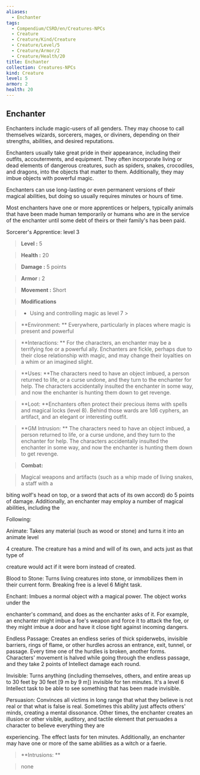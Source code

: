 ```yaml
---
aliases:
  - Enchanter
tags:
  - Compendium/CSRD/en/Creatures-NPCs
  - Creature
  - Creature/Kind/Creature
  - Creature/Level/5
  - Creature/Armor/2
  - Creature/Health/20
title: Enchanter
collection: Creatures-NPCs
kind: Creature
level: 5
armor: 2
health: 20
---
```

## Enchanter    
Enchanters include magic-users of all genders. They may choose to call themselves wizards, sorcerers, mages, or diviners, depending on their strengths, abilities, and desired reputations.  
Enchanters usually take great pride in their appearance, including their outfits, accouterments, and equipment. They often incorporate living or dead elements of dangerous creatures, such as spiders, snakes, crocodiles, and dragons, into the objects that matter to them. Additionally, they may imbue objects with powerful magic.  
Enchanters can use long-lasting or even permanent versions of their magical abilities, but doing so usually requires minutes or hours of time.  
Most enchanters have one or more apprentices or helpers, typically animals that have been made human temporarily or humans who are in the service of the enchanter until some debt of theirs or their family's has been paid.  
Sorcerer's Apprentice: level 3    
  
    
> **Level :** 5    
> **Health :** 20    
> **Damage :** 5 points    
> **Armor :** 2    
> **Movement :** Short    
> **Modifications**    
>- Using and controlling magic as level 7 >  
>    
> **Environment: ** Everywhere, particularly in places where magic is present and powerful    
> **Interactions: ** For the characters, an enchanter may be a terrifying foe or a powerful ally. Enchanters are fickle, perhaps due to their close relationship with magic, and may change their loyalties on a whim or an imagined slight.    
> **Uses: **The characters need to have an object imbued, a person returned to life, or a curse undone, and they turn to the enchanter for help. The characters accidentally insulted the enchanter in some way, and now the enchanter is hunting them down to get revenge.    
> **Loot: **Enchanters often protect their precious items with spells and magical locks (level 8). Behind those wards are 1d6 cyphers, an artifact, and an elegant or interesting outfit.    
> **GM Intrusion: ** The characters need to have an object imbued, a person returned to life, or a curse undone, and they turn to the enchanter for help. The characters accidentally insulted the enchanter in some way, and now the enchanter is hunting them down to get revenge.    
  
> **Combat:**   
> Magical weapons and artifacts (such as a whip made of living snakes, a staff with a  
biting wolf's head on top, or a sword that acts of its own accord) do 5 points of damage. Additionally, an enchanter may employ a number of magical abilities, including the  
Following:  
Animate: Takes any material (such as wood or stone) and turns it into an animate level  
4 creature. The creature has a mind and will of its own, and acts just as that type of  
creature would act if it were born instead of created.  
Blood to Stone: Turns living creatures into stone, or immobilizes them in their current form. Breaking free is a level 6 Might task.  
Enchant: Imbues a normal object with a magical power. The object works under the  
enchanter's command, and does as the enchanter asks of it. For example, an enchanter might imbue a foe's weapon and force it to attack the foe, or they might imbue a door and have it close tight against incoming dangers.  
Endless Passage: Creates an endless series of thick spiderwebs, invisible barriers, rings of flame, or other hurdles across an entrance, exit, tunnel, or passage. Every time one of the hurdles is broken, another forms. Characters' movement is halved while going through the endless passage, and they take 2 points of Intellect damage each round.  
Invisible: Turns anything (including themselves, others, and entire areas up to 30 feet by 30 feet [9 m by 9 m]) invisible for ten minutes. It's a level 6 Intellect task to be able to see something that has been made invisible.  
Persuasion: Convinces all victims in long range that what they believe is not real or that what is false is real. Sometimes this ability just affects others' minds, creating a mental dissonance. Other times, the enchanter creates an illusion or other visible, auditory, and tactile element that persuades a character to believe everything they are  
experiencing. The effect lasts for ten minutes. Additionally, an enchanter may have one or more of the same abilities as a witch or a faerie.    
    
  
> **Intrusions: **   
> none    
